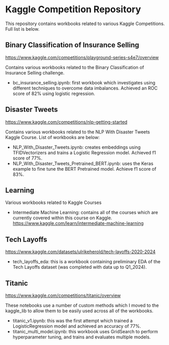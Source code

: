 # Kaggle Competition Repository

This repository contains workbooks related to various Kaggle Competitions. Full list is below.

## Binary Classification of Insurance Selling

https://www.kaggle.com/competitions/playground-series-s4e7/overview

Contains various workbooks related to the Binary Classification of Insurance Selling challenge.

- bc_insurance_selling.ipynb: first workbook which investigates using different techniques to overcome data imbalances. Achieved an ROC score of 82% using logistic regression.

## Disaster Tweets

https://www.kaggle.com/competitions/nlp-getting-started

Contains various workbooks related to the NLP With Disaster Tweets Kaggle Course. List of workbooks are below:

- NLP_With_Disaster_Tweets.ipynb: creates embeddings using TFIDVectorizers and trains a Logistic Regression model. Achieved f1 score of 77%.
- NLP_With_Disaster_Tweets_Pretrained_BERT.ipynb: uses the Keras example to fine tune the BERT Pretrained model. Achieve f1 score of 83%.

## Learning

Various workbooks related to Kaggle Courses

- Intermediate Machine Learning: contains all of the courses which are currently covered within this course on Kaggle. https://www.kaggle.com/learn/intermediate-machine-learning

## Tech Layoffs

https://www.kaggle.com/datasets/ulrikeherold/tech-layoffs-2020-2024

- tech_layoffs_eda: this is a workbook containing preliminary EDA of the Tech Layoffs dataset (was completed with data up to Q1_2024).

## Titanic

https://www.kaggle.com/competitions/titanic/overview

These notebooks use a number of custom methods which I moved to the kaggle_lib to allow them to be easily used across all of the workbooks.

- titanic_v1.ipynb: this was the first attempt which trained a LogisticRegression model and achieved an accuracy of 77%.
- titanic_multi_model.ipynb: this workbook uses GridSearch to perform hyperparameter tuning, and trains and evaluates multiple models.
